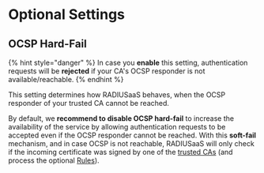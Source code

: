 # Optional Settings

## OCSP Hard-Fail

{% hint style="danger" %}
In case you **enable** this setting, authentication requests will be **rejected** if your CA's OCSP responder is not available/reachable.
{% endhint %}

This setting determines how RADIUSaaS behaves, when the OCSP responder of your trusted CA cannot be reached.&#x20;

By default, we **recommend to disable OCSP hard-fail** to increase the availability of the service by allowing authentication requests to be accepted even if the OCSP responder cannot be reached. With this **soft-fail** mechanism, and in case OCSP is not reachable, RADIUSaaS will only check if the incoming certificate was signed by one of the [trusted CAs](../settings-trusted-roots/trusted-roots.md) (and process the optional [Rules](../rules/)).
